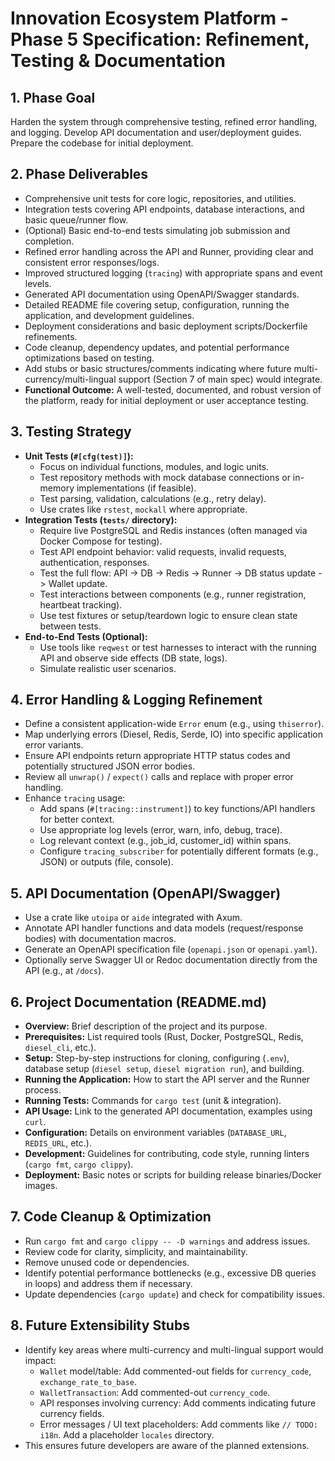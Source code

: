 # Innovation Ecosystem Platform - Phase 5 Specification: Refinement, Testing & Documentation

## 1. Phase Goal

Harden the system through comprehensive testing, refined error handling, and logging. Develop API documentation and user/deployment guides. Prepare the codebase for initial deployment.

## 2. Phase Deliverables

*   Comprehensive unit tests for core logic, repositories, and utilities.
*   Integration tests covering API endpoints, database interactions, and basic queue/runner flow.
*   (Optional) Basic end-to-end tests simulating job submission and completion.
*   Refined error handling across the API and Runner, providing clear and consistent error responses/logs.
*   Improved structured logging (`tracing`) with appropriate spans and event levels.
*   Generated API documentation using OpenAPI/Swagger standards.
*   Detailed README file covering setup, configuration, running the application, and development guidelines.
*   Deployment considerations and basic deployment scripts/Dockerfile refinements.
*   Code cleanup, dependency updates, and potential performance optimizations based on testing.
*   Add stubs or basic structures/comments indicating where future multi-currency/multi-lingual support (Section 7 of main spec) would integrate.
*   **Functional Outcome:** A well-tested, documented, and robust version of the platform, ready for initial deployment or user acceptance testing.

## 3. Testing Strategy

*   **Unit Tests (`#[cfg(test)]`):**
    *   Focus on individual functions, modules, and logic units.
    *   Test repository methods with mock database connections or in-memory implementations (if feasible).
    *   Test parsing, validation, calculations (e.g., retry delay).
    *   Use crates like `rstest`, `mockall` where appropriate.
*   **Integration Tests (`tests/` directory):**
    *   Require live PostgreSQL and Redis instances (often managed via Docker Compose for testing).
    *   Test API endpoint behavior: valid requests, invalid requests, authentication, responses.
    *   Test the full flow: API -> DB -> Redis -> Runner -> DB status update -> Wallet update.
    *   Test interactions between components (e.g., runner registration, heartbeat tracking).
    *   Use test fixtures or setup/teardown logic to ensure clean state between tests.
*   **End-to-End Tests (Optional):**
    *   Use tools like `reqwest` or test harnesses to interact with the running API and observe side effects (DB state, logs).
    *   Simulate realistic user scenarios.

## 4. Error Handling & Logging Refinement

*   Define a consistent application-wide `Error` enum (e.g., using `thiserror`).
*   Map underlying errors (Diesel, Redis, Serde, IO) into specific application error variants.
*   Ensure API endpoints return appropriate HTTP status codes and potentially structured JSON error bodies.
*   Review all `unwrap()` / `expect()` calls and replace with proper error handling.
*   Enhance `tracing` usage:
    *   Add spans (`#[tracing::instrument]`) to key functions/API handlers for better context.
    *   Use appropriate log levels (error, warn, info, debug, trace).
    *   Log relevant context (e.g., job_id, customer_id) within spans.
    *   Configure `tracing_subscriber` for potentially different formats (e.g., JSON) or outputs (file, console).

## 5. API Documentation (OpenAPI/Swagger)

*   Use a crate like `utoipa` or `aide` integrated with Axum.
*   Annotate API handler functions and data models (request/response bodies) with documentation macros.
*   Generate an OpenAPI specification file (`openapi.json` or `openapi.yaml`).
*   Optionally serve Swagger UI or Redoc documentation directly from the API (e.g., at `/docs`).

## 6. Project Documentation (README.md)

*   **Overview:** Brief description of the project and its purpose.
*   **Prerequisites:** List required tools (Rust, Docker, PostgreSQL, Redis, `diesel_cli`, etc.).
*   **Setup:** Step-by-step instructions for cloning, configuring (`.env`), database setup (`diesel setup`, `diesel migration run`), and building.
*   **Running the Application:** How to start the API server and the Runner process.
*   **Running Tests:** Commands for `cargo test` (unit & integration).
*   **API Usage:** Link to the generated API documentation, examples using `curl`.
*   **Configuration:** Details on environment variables (`DATABASE_URL`, `REDIS_URL`, etc.).
*   **Development:** Guidelines for contributing, code style, running linters (`cargo fmt`, `cargo clippy`).
*   **Deployment:** Basic notes or scripts for building release binaries/Docker images.

## 7. Code Cleanup & Optimization

*   Run `cargo fmt` and `cargo clippy -- -D warnings` and address issues.
*   Review code for clarity, simplicity, and maintainability.
*   Remove unused code or dependencies.
*   Identify potential performance bottlenecks (e.g., excessive DB queries in loops) and address them if necessary.
*   Update dependencies (`cargo update`) and check for compatibility issues.

## 8. Future Extensibility Stubs

*   Identify key areas where multi-currency and multi-lingual support would impact:
    *   `Wallet` model/table: Add commented-out fields for `currency_code`, `exchange_rate_to_base`.
    *   `WalletTransaction`: Add commented-out `currency_code`.
    *   API responses involving currency: Add comments indicating future currency fields.
    *   Error messages / UI text placeholders: Add comments like `// TODO: i18n`. Add a placeholder `locales` directory.
*   This ensures future developers are aware of the planned extensions.
